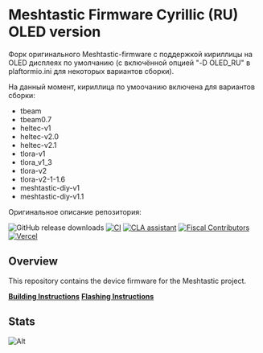 # Meshtastic Firmware Cyrillic (RU) OLED version

Форк оригинального Meshtastic-firmware с поддержкой кириллицы на OLED дисплеях по умолчанию (с включённой опцией "-D OLED_RU" в plaftormio.ini для некоторых вариантов сборки).

На данный момент, кириллица по умоочанию включена для вариантов сборки:
- tbeam
- tbeam0.7
- heltec-v1
- heltec-v2.0
- heltec-v2.1
- tlora-v1
- tlora_v1_3
- tlora-v2
- tlora-v2-1-1.6
- meshtastic-diy-v1
- meshtastic-diy-v1.1

Оригинальное описание репозитория:

![GitHub release downloads](https://img.shields.io/github/downloads/meshtastic/meshtastic-device/total)
[![CI](https://img.shields.io/github/workflow/status/meshtastic/Meshtastic-device/CI?label=actions&logo=github&color=yellow)](https://github.com/meshtastic/repo/actions/workflows/main_matrix.yml)
[![CLA assistant](https://cla-assistant.io/readme/badge/meshtastic/Meshtastic-device)](https://cla-assistant.io/meshtastic/Meshtastic-device)
[![Fiscal Contributors](https://opencollective.com/meshtastic/tiers/badge.svg?label=Fiscal%20Contributors&color=deeppink)](https://opencollective.com/meshtastic/)
[![Vercel](https://img.shields.io/static/v1?label=Powered%20by&message=Vercel&style=flat&logo=vercel&color=000000)](https://vercel.com?utm_source=meshtastic&utm_campaign=oss)

## Overview

This repository contains the device firmware for the Meshtastic project.


**[Building Instructions](https://meshtastic.org/docs/developers/Firmware/build)**
**[Flashing Instructions](https://meshtastic.org/docs/getting-started/flashing-firmware/)**

## Stats

![Alt](https://repobeats.axiom.co/api/embed/99a2cf5622bb4807f9e8c3b86589f1133cce58a2.svg 'Repobeats analytics image')
